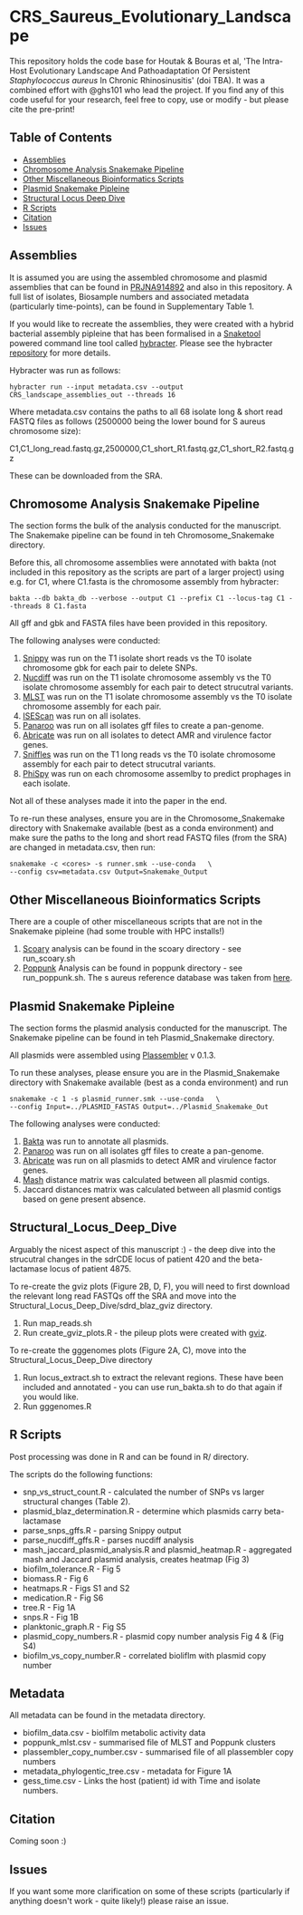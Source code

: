 CRS_Saureus_Evolutionary_Landscape
====================================
This repository holds the code base for Houtak & Bouras et al, 'The Intra-Host Evolutionary Landscape And Pathoadaptation Of Persistent *Staphylococcus aureus* In Chronic Rhinosinusitis' (doi TBA). It was a combined effort with @ghs101 who lead the project. If you find any of this code useful for your research, feel free to copy, use or modify - but please cite the pre-print!

Table of Contents
-----------
- [Assemblies](#Assemblies)
- [Chromosome Analysis Snakemake Pipeline](#Chromosome_Analysis_Snakemake_Pipeline)
- [Other Miscellaneous Bioinformatics Scripts](#Other_Miscellaneous_Bioinformatics_Scripts)
- [Plasmid Snakemake Pipleine](#Plasmid_Snakemake_Pipleine)
- [Structural Locus Deep Dive](#Structural_Locus_Deep_Dive)
- [R Scripts](#R_Scripts)
- [Citation](#citation)
- [Issues](#issues)

Assemblies
-----------

It is assumed you are using the assembled chromosome and plasmid assemblies that can be found in [PRJNA914892](https://www.ncbi.nlm.nih.gov/bioproject/914892) and also in this repository. A full list of isolates, Biosample numbers and associated metadata (particularly time-points), can be found in Supplementary Table 1. 

If you would like to recreate the assemblies, they were created with a hybrid bacterial assembly pipleine that has been formalised in a [Snaketool](https://github.com/beardymcjohnface/Snaketool) powered command line tool called [hybracter](https://github.com/gbouras13/hybracter). Please see the hybracter [repository](https://github.com/gbouras13/hybracter) for more details. 

Hybracter was run as follows:

```
hybracter run --input metadata.csv --output CRS_landscape_assemblies_out --threads 16
```

Where metadata.csv contains the paths to all 68 isolate long & short read FASTQ files as follows (2500000 being the lower bound for S aureus chromosome size):

C1,C1_long_read.fastq.gz,2500000,C1_short_R1.fastq.gz,C1_short_R2.fastq.gz 

These can be downloaded from the SRA. 

Chromosome Analysis Snakemake Pipeline
-----------

The section forms the bulk of the analysis conducted for the manuscript. The Snakemake pipeline can be found in teh Chromosome_Snakemake directory.

Before this, all chromosome assemblies were annotated with bakta (not included in this repository as the scripts are part of a larger project) using e.g. for C1, where C1.fasta is the chromosome assembly from hybracter:

```
bakta --db bakta_db --verbose --output C1 --prefix C1 --locus-tag C1 --threads 8 C1.fasta
```

All gff and gbk and FASTA files have been provided in this repository.

The following analyses were conducted:

1. [Snippy](https://github.com/tseemann/snippy) was run on the T1 isolate short reads vs the T0 isolate chromosome gbk for each pair to delete SNPs.
2. [Nucdiff](https://github.com/uio-cels/NucDiff) was run on the T1 isolate chromosome assembly  vs the T0 isolate chromosome assembly for each pair to detect strucutral variants.
3. [MLST](https://github.com/tseemann/mlst) was run on the T1 isolate chromosome assembly  vs the T0 isolate chromosome assembly for each pair.
4. [ISEScan](https://github.com/xiezhq/ISEScan) was run on all isolates.
5. [Panaroo](https://github.com/gtonkinhill/panaroo) was run on all isolates gff files to create a pan-genome.
6. [Abricate](https://github.com/tseemann/abricate) was run on all isolates to detect AMR and virulence factor genes. 
7. [Sniffles](https://github.com/fritzsedlazeck/Sniffles) was run on the T1 long reads  vs the T0 isolate chromosome assembly for each pair to detect strucutral variants.
8. [PhiSpy](https://github.com/linsalrob/PhiSpy) was run on each chromosome assemlby to predict prophages in each isolate.

Not all of these analyses made it into the paper in the end. 

To re-run these analyses, ensure you are in the Chromosome_Snakemake directory with Snakemake available (best as a conda environment) and make sure the paths to the long and short read FASTQ files (from the SRA) are changed in metadata.csv, then run:

```
snakemake -c <cores> -s runner.smk --use-conda   \
--config csv=metadata.csv Output=Snakemake_Output
```


Other Miscellaneous Bioinformatics Scripts
---------

There are a couple of other miscellaneous scripts that are not in the Snakemake pipleine (had some trouble with HPC installs!)

1. [Scoary](https://github.com/AdmiralenOla/Scoary) analysis can be found in the scoary directory - see run_scoary.sh
2. [Poppunk](https://poppunk.readthedocs.io/en/latest/) Analysis can be found in poppunk directory - see run_poppunk.sh. The s aureus reference database was taken from [here](https://www.bacpop.org/poppunk/).


Plasmid Snakemake Pipleine
---------

The section forms the plasmid analysis conducted for the manuscript. The Snakemake pipeline can be found in teh Plasmid_Snakemake directory.

All plasmids were assembled using [Plassembler](https://github.com/gbouras13/plassembler) v 0.1.3.

To run these analyses, please ensure you are in the Plasmid_Snakemake directory with Snakemake available (best as a conda environment) and run

```
snakemake -c 1 -s plasmid_runner.smk --use-conda   \
--config Input=../PLASMID_FASTAS Output=../Plasmid_Snakemake_Out
```

The following analyses were conducted:

1. [Bakta](https://github.com/oschwengers/bakta) was run to annotate all plasmids.
2. [Panaroo](https://github.com/gtonkinhill/panaroo) was run on all isolates gff files to create a pan-genome.
3. [Abricate](https://github.com/tseemann/abricate) was run on all plasmids to detect AMR and virulence factor genes. 
4. [Mash](https://github.com/tseemann/mlst) distance matrix was calculated between all plasmid contigs. 
5. Jaccard distances matrix was calculated between all plasmid contigs based on gene present absence.

Structural_Locus_Deep_Dive
-------------------

Arguably the nicest aspect of this manuscript :) - the deep dive into the strucutral changes in the sdrCDE locus of patient 420 and the beta-lactamase locus of patient 4875.

To re-create the gviz plots (Figure 2B, D, F), you will need to first download the relevant long read FASTQs off the SRA and move into the Structural_Locus_Deep_Dive/sdrd_blaz_gviz directory.

1. Run map_reads.sh
2. Run create_gviz_plots.R - the pileup plots were created with [gviz](https://bioconductor.org/packages/release/bioc/html/Gviz.html).

To re-create the gggenomes plots (Figure 2A, C), move into the Structural_Locus_Deep_Dive directory

1. Run locus_extract.sh to extract the relevant regions. These have been included and annotated - you can use run_bakta.sh to do that again if you would like. 
2. Run gggenomes.R


R Scripts
---------

Post processing was done in R and can be found in R/ directory.

The scripts do the following functions:

* snp_vs_struct_count.R - calculated the number of SNPs vs larger structural changes (Table 2).
* plasmid_blaz_determination.R - determine which plasmids carry beta-lactamase 
* parse_snps_gffs.R - parsing Snippy output
* parse_nucdiff_gffs.R - parses nucdiff analysis 
* mash_jaccard_plasmid_analysis.R and plasmid_heatmap.R - aggregated mash and Jaccard plasmid analysis, creates heatmap (Fig 3) 
* biofilm_tolerance.R - Fig 5
* biomass.R - Fig 6
* heatmaps.R - Figs S1 and S2
* medication.R - Fig S6 
* tree.R - Fig 1A
* snps.R - Fig 1B
* planktonic_graph.R - Fig S5
* plasmid_copy_numbers.R - plasmid copy number analysis Fig 4 & (Fig S4)
* biofilm_vs_copy_number.R - correlated bioliflm with plasmid copy number 

Metadata
-----------

All metadata can be found in the metadata directory.

* biofilm_data.csv - biolfilm metabolic activity data
* poppunk_mlst.csv - summarised file of MLST and Poppunk clusters
* plassembler_copy_number.csv - summarised file of all plassembler copy numbers
* metadata_phylogentic_tree.csv - metadata for Figure 1A
* gess_time.csv - Links the host (patient) id with Time and isolate numbers.

Citation
------------

Coming soon :) 

Issues
-----------

If you want some more clarification on some of these scripts (particularly if anything doesn't work - quite likely!) please raise an issue.


